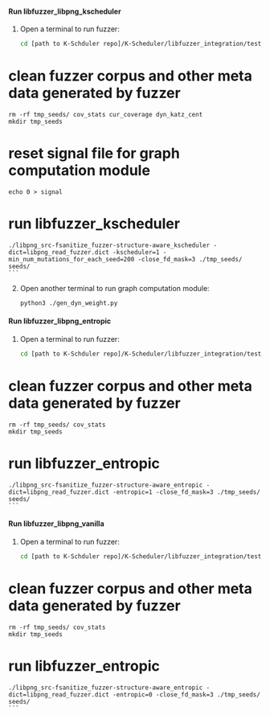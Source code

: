 #### Run libfuzzer_libpng_kscheduler
1. Open a terminal to run fuzzer:
    ```sh
    cd [path to K-Schduler repo]/K-Scheduler/libfuzzer_integration/test_programs/libpng/kscheduler 
# clean fuzzer corpus and other meta data generated by fuzzer
    rm -rf tmp_seeds/ cov_stats cur_coverage dyn_katz_cent 
    mkdir tmp_seeds
# reset signal file for graph computation module
    echo 0 > signal
# run libfuzzer_kscheduler
    ./libpng_src-fsanitize_fuzzer-structure-aware_kscheduler -dict=libpng_read_fuzzer.dict -kscheduler=1 -min_num_mutations_for_each_seed=200 -close_fd_mask=3 ./tmp_seeds/ seeds/
    ```
2. Open another terminal to run graph computation module:
    ```sh
    python3 ./gen_dyn_weight.py
    ```

#### Run libfuzzer_libpng_entropic
1. Open a terminal to run fuzzer:
    ```sh
    cd [path to K-Schduler repo]/K-Scheduler/libfuzzer_integration/test_programs/libpng/entropic 
# clean fuzzer corpus and other meta data generated by fuzzer
    rm -rf tmp_seeds/ cov_stats  
    mkdir tmp_seeds
# run libfuzzer_entropic
    ./libpng_src-fsanitize_fuzzer-structure-aware_entropic -dict=libpng_read_fuzzer.dict -entropic=1 -close_fd_mask=3 ./tmp_seeds/ seeds/
    ```

#### Run libfuzzer_libpng_vanilla
1. Open a terminal to run fuzzer:
    ```sh
    cd [path to K-Schduler repo]/K-Scheduler/libfuzzer_integration/test_programs/libpng/vanilla 
# clean fuzzer corpus and other meta data generated by fuzzer
    rm -rf tmp_seeds/ cov_stats  
    mkdir tmp_seeds
# run libfuzzer_entropic
    ./libpng_src-fsanitize_fuzzer-structure-aware_entropic -dict=libpng_read_fuzzer.dict -entropic=0 -close_fd_mask=3 ./tmp_seeds/ seeds/
    ```
